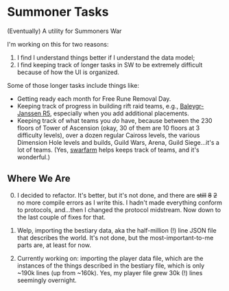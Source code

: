 #  Summoner Tasks

(Eventually) A utility for Summoners War

I'm working on this for two reasons:

1. I find I understand things better if I understand the data model;
2. I find keeping track of longer tasks in SW to be extremely difficult because of how the UI is organized.

Some of those longer tasks include things like:

* Getting ready each month for Free Rune Removal Day.
* Keeping track of progress in building rift raid teams, e.g., [Baleygr-Janssen R5](https://www.reddit.com/r/summonerswar/comments/dgyqsp/bj5_balegyr_janssen_r5_guide/), especially when you add additional placements.
* Keeping track of what teams you *do* have, because between the 230 floors of Tower of Ascension (okay, 30 of them are 10 floors at 3 difficulty levels), over a dozen regular Caiross levels, the various Dimension Hole levels and builds, Guild Wars, Arena, Guild Siege…it's a lot of teams. (Yes, [swarfarm](https://swarfarm.com) helps keeps track of teams, and it's wonderful.)

## Where We Are

0. I decided to refactor. It's better, but it's not done, and there are ~~still~~ ~~8~~ ~~2~~ no more compile errors as I write this. I hadn't made everything conform to protocols, and…then I changed the protocol midstream. Now down to the last couple of fixes for that.

1. Welp, importing the bestiary data, aka the half-million (!) line JSON file that describes the world. It's not done, but the most-important-to-me parts are, at least for now.

2. Currently working on: importing the player data file, which are the instances of the things described in the bestiary file, which is only ~190k lines (up from ~160k). Yes, my player file grew 30k (!) lines seemingly overnight.
